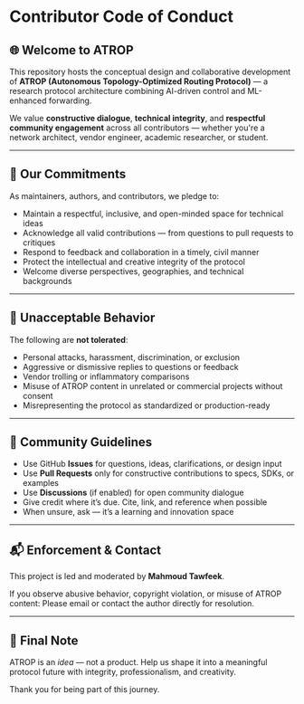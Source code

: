 # Contributor Code of Conduct

## 🌐 Welcome to ATROP

This repository hosts the conceptual design and collaborative development of **ATROP (Autonomous Topology-Optimized Routing Protocol)** — a research protocol architecture combining AI-driven control and ML-enhanced forwarding.

We value **constructive dialogue**, **technical integrity**, and **respectful community engagement** across all contributors — whether you're a network architect, vendor engineer, academic researcher, or student.

---

## 📜 Our Commitments

As maintainers, authors, and contributors, we pledge to:

- Maintain a respectful, inclusive, and open-minded space for technical ideas
- Acknowledge all valid contributions — from questions to pull requests to critiques
- Respond to feedback and collaboration in a timely, civil manner
- Protect the intellectual and creative integrity of the protocol
- Welcome diverse perspectives, geographies, and technical backgrounds

---

## 🚫 Unacceptable Behavior

The following are **not tolerated**:

- Personal attacks, harassment, discrimination, or exclusion
- Aggressive or dismissive replies to questions or feedback
- Vendor trolling or inflammatory comparisons
- Misuse of ATROP content in unrelated or commercial projects without consent
- Misrepresenting the protocol as standardized or production-ready

---

## 🤝 Community Guidelines

- Use GitHub **Issues** for questions, ideas, clarifications, or design input
- Use **Pull Requests** only for constructive contributions to specs, SDKs, or examples
- Use **Discussions** (if enabled) for open community dialogue
- Give credit where it’s due. Cite, link, and reference when possible
- When unsure, ask — it’s a learning and innovation space

---

## 📬 Enforcement & Contact

This project is led and moderated by **Mahmoud Tawfeek**.

If you observe abusive behavior, copyright violation, or misuse of ATROP content:
Please email or contact the author directly for resolution.

---

## 📌 Final Note

ATROP is an *idea* — not a product. Help us shape it into a meaningful protocol future with integrity, professionalism, and creativity.

Thank you for being part of this journey.

